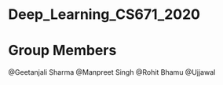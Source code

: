 # Deep_Learning_CS671_2020

# Group Members

@Geetanjali Sharma
@Manpreet Singh
@Rohit Bhamu
@Ujjawal
